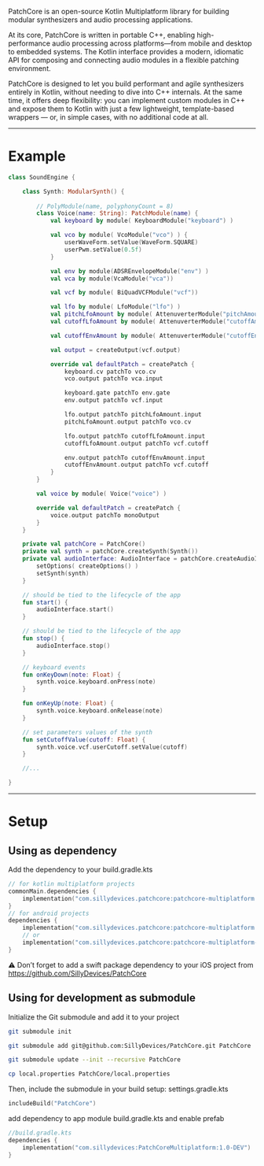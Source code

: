 PatchCore is an open-source Kotlin Multiplatform library for building modular synthesizers and audio processing applications.

At its core, PatchCore is written in portable C++, enabling high-performance audio processing across platforms—from mobile and desktop to embedded systems. The Kotlin interface provides a modern, idiomatic API for composing and connecting audio modules in a flexible patching environment.

PatchCore is designed to let you build performant and agile synthesizers entirely in Kotlin, without needing to dive into C++ internals. At the same time, it offers deep flexibility: you can implement custom modules in C++ and expose them to Kotlin with just a few lightweight, template-based wrappers — or, in simple cases, with no additional code at all. 

---
# Example

```kotlin
class SoundEngine {

    class Synth: ModularSynth() {
        
        // PolyModule(name, polyphonyCount = 8)
        class Voice(name: String): PatchModule(name) { 
            val keyboard by module( KeyboardModule("keyboard") )

            val vco by module( VcoModule("vco") ) {
                userWaveForm.setValue(WaveForm.SQUARE)
                userPwm.setValue(0.5f)
            }

            val env by module(ADSREnvelopeModule("env") )
            val vca by module(VcaModule("vca"))

            val vcf by module( BiQuadVCFModule("vcf"))

            val lfo by module( LfoModule("lfo") )
            val pitchLfoAmount by module( AttenuverterModule("pitchAmount") )
            val cutoffLfoAmount by module( AttenuverterModule("cutoffAmount") )

            val cutoffEnvAmount by module( AttenuverterModule("cutoffEnvAmount") )

            val output = createOutput(vcf.output)

            override val defaultPatch = createPatch {
                keyboard.cv patchTo vco.cv
                vco.output patchTo vca.input

                keyboard.gate patchTo env.gate
                env.output patchTo vcf.input

                lfo.output patchTo pitchLfoAmount.input
                pitchLfoAmount.output patchTo vco.cv

                lfo.output patchTo cutoffLfoAmount.input
                cutoffLfoAmount.output patchTo vcf.cutoff

                env.output patchTo cutoffEnvAmount.input
                cutoffEnvAmount.output patchTo vcf.cutoff
            }
        }

        val voice by module( Voice("voice") )

        override val defaultPatch = createPatch {
            voice.output patchTo monoOutput
        }
    }

    private val patchCore = PatchCore()
    private val synth = patchCore.createSynth(Synth())
    private val audioInterface: AudioInterface = patchCore.createAudioInterface<AudioInterface>().apply {
        setOptions( createOptions() )
        setSynth(synth)
    }

    // should be tied to the lifecycle of the app
    fun start() {
        audioInterface.start()
    }

    // should be tied to the lifecycle of the app
    fun stop() {
        audioInterface.stop()
    }

    // keyboard events
    fun onKeyDown(note: Float) {
        synth.voice.keyboard.onPress(note)
    }

    fun onKeyUp(note: Float) {
        synth.voice.keyboard.onRelease(note)
    }

    // set parameters values of the synth
    fun setCutoffValue(cutoff: Float) {
        synth.voice.vcf.userCutoff.setValue(cutoff)
    }

    //...

}
```

---
# Setup
## Using as dependency
Add the dependency to your build.gradle.kts
```kotlin
// for kotlin multiplatform projects
commonMain.dependencies {
    implementation("com.sillydevices.patchcore:patchcore-multiplatform:0.1.0")
}
// for android projects
dependencies {
    implementation("com.sillydevices.patchcore:patchcore-multiplatform:0.1.0")
    // or
    implementation("com.sillydevices.patchcore:patchcore-multiplatform-android:0.1.0")
}

```

⚠️ Don’t forget to add a swift package dependency to your iOS project from https://github.com/SillyDevices/PatchCore


## Using for development as submodule
Initialize the Git submodule and add it to your project
```bash
git submodule init

git submodule add git@github.com:SillyDevices/PatchCore.git PatchCore

git submodule update --init --recursive PatchCore

cp local.properties PatchCore/local.properties
```

Then, include the submodule in your build setup:
settings.gradle.kts
```kotlin
includeBuild("PatchCore")
```

add dependency to app module build.gradle.kts and enable prefab

```kotlin
//build.gradle.kts
dependencies {
    implementation("com.sillydevices:PatchCoreMultiplatform:1.0-DEV")
}
```
